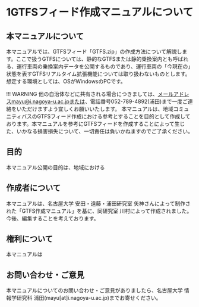 # 1GTFSフィード作成マニュアルについて
## 本マニュアルについて
本マニュアルでは、GTFSフィード「GTFS.zip」の作成方法について解説します。ここで扱うGTFSについては、静的なGTFSまたは静的乗換案内とも呼ばれる、運行車両の乗換案内データを公開するものであり、運行車両の「今現在の」状態を表すGTFSリアルタイム拡張機能については取り扱わないものとします。想定する環境としては、OSがWindowsのPCです。

!!! WARNING
    他の自治体などに共有される場合につきましては、メールアドレスmayu@i.nagoya-u.ac.jpまたは、電話番号052-789-4892(浦田)まで一度ご連絡をいただけますよう宜しくお願いいたします。
    本マニュアルは、地域コミュニティバスのGTFSフィード作成における参考とすることを目的として作成しております。本マニュアルを参考にGTFSフィードを作成することによって生じた、いかなる損害損失について、一切責任は負いかねますのでご了承ください。

## 目的
本マニュアル公開の目的は、地域における

## 作成者について
本マニュアルは、名古屋大学 安田・遠藤・浦田研究室 矢神さんによって制作された「GTFS作成マニュアル」を基に、同研究室 川村によって作成されました。今後、編集することを考えております。

## 権利について
本マニュアルは

## お問い合わせ・ご意見
本マニュアルについてのお問い合わせ・ご意見がありましたら、名古屋大学 情報学研究科 浦田(mayu[at]i.nagoya-u.ac.jp)までお寄せください。


